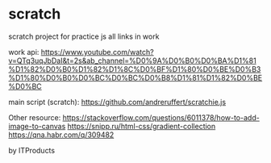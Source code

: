 # scratch
scratch project for practice js
all links in work

work api:
https://www.youtube.com/watch?v=QTq3uqJbDaI&t=2s&ab_channel=%D0%9A%D0%B0%D0%BA%D1%81%D1%82%D0%B0%D1%82%D1%8C%D0%BF%D1%80%D0%BE%D0%B3%D1%80%D0%B0%D0%BC%D0%BC%D0%B8%D1%81%D1%82%D0%BE%D0%BC

main script (scratch):
https://github.com/andreruffert/scratchie.js

Other resource:
https://stackoverflow.com/questions/6011378/how-to-add-image-to-canvas
https://snipp.ru/html-css/gradient-collection
https://qna.habr.com/q/309482

by ITProducts
